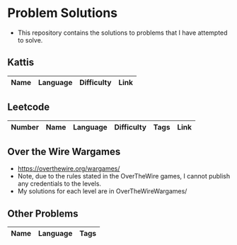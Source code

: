 # Problem Solutions

- This repository contains the solutions to problems that I have attempted to solve.

## Kattis

|Name|Language|Difficulty|Link|
|---|---|---|---|


## Leetcode

|Number|Name|Language|Difficulty|Tags|Link|
|---|---|---|---|---|---|

## Over the Wire Wargames

- <https://overthewire.org/wargames/>
- Note, due to the rules stated in the OverTheWire games, I cannot publish any credentials to the levels.
- My solutions for each level are in OverTheWireWargames/

## Other Problems

|Name|Language|Tags|
|---|---|---|